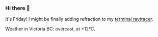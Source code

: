 ### Hi there :wave:

It's Friday! I might be finally adding refraction to my [terminal raytracer](https://github.com/bewuethr/bash-raytracer).

Weather in Victoria BC: overcast, at +12°C.
